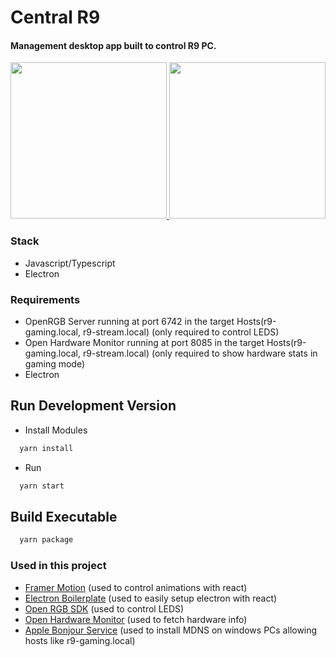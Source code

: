# Central R9
#### Management desktop app built to control R9 PC.
<a href="https://www.youtube.com/watch?v=WB6QjWXHYdA&ab_channel=Labz" target="_blank">
<img src="https://github.com/pipoblak/central-r9/assets/18637121/4cf387ef-48e3-4cee-8ebd-2f5e261bc8bc" height="250px"/>
</a>
<a href="https://www.youtube.com/watch?v=WB6QjWXHYdA&ab_channel=Labz" target="_blank">
  <img src="https://github.com/pipoblak/central-r9/blob/main/video.jpeg" height="250px"/>
</a>

### Stack

- Javascript/Typescript
- Electron

### Requirements

- OpenRGB Server running at port 6742 in the target Hosts(r9-gaming.local, r9-stream.local) (only required to control LEDS)
- Open Hardware Monitor running at port 8085 in the target Hosts(r9-gaming.local, r9-stream.local) (only required to show hardware stats in gaming mode)
- Electron

## Run Development Version

- Install Modules

```bash
  yarn install
```

- Run

```bash
  yarn start
```

## Build Executable

```bash
  yarn package
```

### Used in this project

- [Framer Motion](https://www.framer.com/motion/animation/) (used to control animations with react)
- [Electron Boilerplate](https://electron-react-boilerplate.js.org/) (used to easily setup electron with react)
- [Open RGB SDK](https://github.com/Mola19/openrgb-sdk) (used to control LEDS)
- [Open Hardware Monitor](https://openhardwaremonitor.org/downloads/) (used to fetch hardware info)
- [Apple Bonjour Service](https://support.apple.com/kb/dl999?locale=pt_BR) (used to install MDNS on windows PCs allowing hosts like r9-gaming.local)
